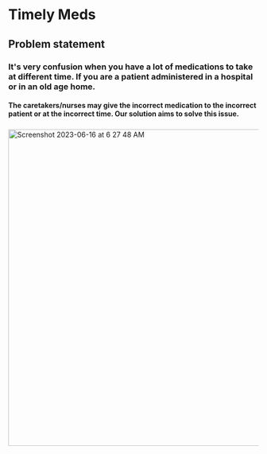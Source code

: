 # Timely Meds

## Problem statement
### It's very confusion when you have a lot of medications to take at different time. If you are a patient administered in a hospital or in an old age home. 

#### The caretakers/nurses may give the incorrect medication to the incorrect patient or at the incorrect time. Our solution aims to solve this issue.
### 
<img width="637" alt="Screenshot 2023-06-16 at 6 27 48 AM" src="https://github.com/chirumer/rvce-hardware/assets/75577562/01a6e290-0058-4035-9f98-26b7f6fc7e68">

